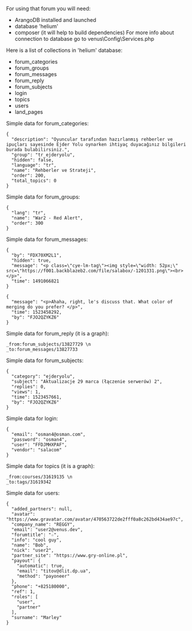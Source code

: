 For using that forum you will need: 
* ArangoDB installed and launched 
* database 'helium' 
* composer (it will help to build dependencies)
For more info about connection to database go to venus\Config\Services.php

Here is a list of collections in 'helium' database:

* forum_categories
* forum_groups 
* forum_messages 
* forum_reply 
* forum_subjects 
* login 
* topics 
* users 
* land_pages

Simple data for forum_categories: 
```
{
  "description": "Oyuncular tarafından hazırlanmış rehberler ve ipuçları sayesinde Ejder Yolu oynarken ihtiyaç duyacağınız bilgileri burada bulabilirsiniz.",
  "group": "tr_ejderyolu",
  "hidden": false,
  "language": "tr",
  "name": "Rehberler ve Strateji",
  "order": 200,
  "total_topics": 0
}
```
Simple data for forum_groups: 
```
{
  "lang": "tr",
  "name": "War2 - Red Alert",
  "order": 300
}
```
Simple data for forum_messages: 
```
{
  "by": "FDX70XM2L1",
  "hidden": true,
  "message": "<p class=\"cye-lm-tag\"><img style=\"width: 52px;\" src=\"https://f001.backblazeb2.com/file/salabox/-1201331.png\"><br></p>",
  "time": 1491066821
}

{
  "message": "<p>Ahaha, right, le's discuss that. What color of merging do you prefer? </p>",
  "time": 1523458292,
  "by": "FJO2QZYKZ6"
}
```
Simple data for forum_reply (it is a graph): 
```
_from:forum_subjects/13827729 \n
_to:forum_messages/13827733
```
Simple data for forum_subjects: 
```
{
  "category": "ejderyolu",
  "subject": "Aktualizacje 29 marca (łączenie serwerów) 2",
  "replies": 0,
  "views": 1,
  "time": 1523457661,
  "by": "FJO2QZYKZ6"
}
```
Simple data for login: 
```
{
  "email": "osman4@osman.com",
  "password": "osman4",
  "user": "FFDJMHXPAF",
  "vendor": "salacom"
}
```
Simple data for topics (it is a graph): 
```
_from:courses/31619135 \n
_to:tags/31619342
```
Simple data for users: 
```
{
  "added_partners": null,
  "avatar": "https://www.gravatar.com/avatar/470563722de2fff0a8c262bd434ae97c",
  "company_name": "REGGY",
  "email": "user2@venus.dev",
  "forumtitle": "☆",
  "info": "cool guy",
  "name": "Bob",
  "nick": "user2",
  "partner_site": "https://www.gry-online.pl",
  "payout": {
    "automatic": true,
    "email": "titov@dlit.dp.ua",
    "method": "payoneer"
  },
  "phone": "+825180000",
  "ref": 1,
  "roles": [
    "user",
    "partner"
  ],
  "surname": "Marley"
}
```